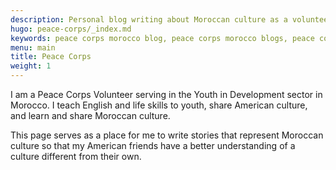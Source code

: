 ```yaml
---
description: Personal blog writing about Moroccan culture as a volunteer in Peace Corps Morocco.
hugo: peace-corps/_index.md
keywords: peace corps morocco blog, peace corps morocco blogs, peace corps blog
menu: main
title: Peace Corps
weight: 1
---
```


I am a Peace Corps Volunteer serving in the Youth in Development sector in Morocco. I teach English and life skills to youth, share American culture, and learn and share Moroccan culture.

This page serves as a place for me to write stories that represent Moroccan culture so that my American friends have a better understanding of a culture different from their own.
